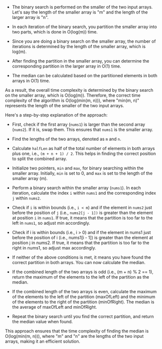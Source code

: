 - The binary search is performed on the smaller of the two input arrays. Let's say the length of the smaller array is "m" and the length of the larger array is "n".

- In each iteration of the binary search, you partition the smaller array into two parts, which is done in O(log(m)) time.

- Since you are doing a binary search on the smaller array, the number of iterations is determined by the length of the smaller array, which is log(m).

- After finding the partition in the smaller array, you can determine the corresponding partition in the larger array in O(1) time.

- The median can be calculated based on the partitioned elements in both arrays in O(1) time.

As a result, the overall time complexity is determined by the binary search on the smaller array, which is O(log(m)). Therefore, the correct time complexity of the algorithm is O(log(min(m, n))), where "min(m, n)" represents the length of the smaller of the two input arrays.

Here's a step-by-step explanation of the approach:

- First, check if the first array (`nums1`) is larger than the second array (`nums2`). If it is, swap them. This ensures that `nums1` is the smaller array.

- Find the lengths of the two arrays, denoted as `m` and `n`.

- Calculate `halfLen` as half of the total number of elements in both arrays plus one, i.e., `(m + n + 1) / 2`. This helps in finding the correct position to split the combined array.

- Initialize two pointers, `min` and `max`, for binary searching within the smaller array. Initially, `min` is set to 0, and `max` is set to the length of the smaller array (m).

- Perform a binary search within the smaller array (`nums1`). In each iteration, calculate the index `i` within `nums1` and the corresponding index `j` within `nums2`.

- Check if `i` is within bounds (i.e., `i < m`) and if the element in `nums2` just before the position of `j` (i.e., `nums2[j - 1])` is greater than the element at position `i` in `nums1`. If true, it means that the partition is too far to the left in `nums1`, so adjust min accordingly.

- Check if i is within bounds (i.e., i > 0) and if the element in nums1 just before the position of i (i.e., nums1[i - 1]) is greater than the element at position j in nums2. If true, it means that the partition is too far to the right in nums1, so adjust max accordingly.

- If neither of the above conditions is met, it means you have found the correct partition in both arrays. You can now calculate the median.

- If the combined length of the two arrays is odd (i.e., (m + n) % 2 == 1), return the maximum of the elements to the left of the partition as the median.

- If the combined length of the two arrays is even, calculate the maximum of the elements to the left of the partition (maxOfLeft) and the minimum of the elements to the right of the partition (minOfRight). The median is the average of maxOfLeft and minOfRight.

- Repeat the binary search until you find the correct partition, and return the median value when found.

This approach ensures that the time complexity of finding the median is O(log(min(m, n))), where "m" and "n" are the lengths of the two input arrays, making it an efficient solution.
